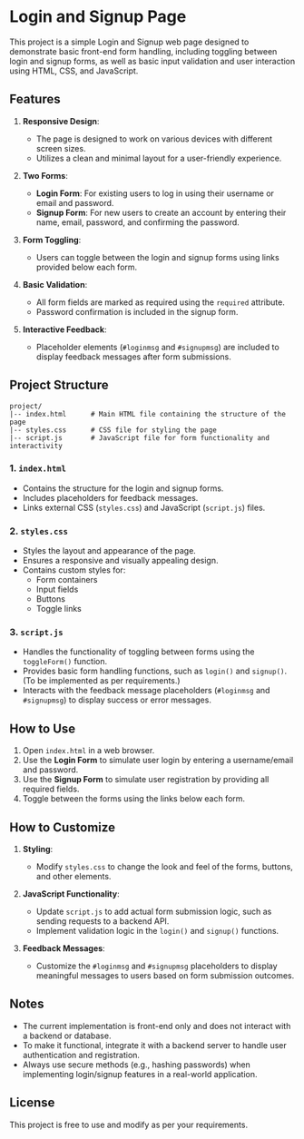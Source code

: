 # Login and Signup Page

This project is a simple Login and Signup web page designed to demonstrate basic front-end form handling, including toggling between login and signup forms, as well as basic input validation and user interaction using HTML, CSS, and JavaScript.

## Features

1. **Responsive Design**:
   - The page is designed to work on various devices with different screen sizes.
   - Utilizes a clean and minimal layout for a user-friendly experience.

2. **Two Forms**:
   - **Login Form**: For existing users to log in using their username or email and password.
   - **Signup Form**: For new users to create an account by entering their name, email, password, and confirming the password.

3. **Form Toggling**:
   - Users can toggle between the login and signup forms using links provided below each form.

4. **Basic Validation**:
   - All form fields are marked as required using the `required` attribute.
   - Password confirmation is included in the signup form.

5. **Interactive Feedback**:
   - Placeholder elements (`#loginmsg` and `#signupmsg`) are included to display feedback messages after form submissions.

## Project Structure

```
project/
|-- index.html      # Main HTML file containing the structure of the page
|-- styles.css      # CSS file for styling the page
|-- script.js       # JavaScript file for form functionality and interactivity
```

### 1. `index.html`
- Contains the structure for the login and signup forms.
- Includes placeholders for feedback messages.
- Links external CSS (`styles.css`) and JavaScript (`script.js`) files.

### 2. `styles.css`
- Styles the layout and appearance of the page.
- Ensures a responsive and visually appealing design.
- Contains custom styles for:
  - Form containers
  - Input fields
  - Buttons
  - Toggle links

### 3. `script.js`
- Handles the functionality of toggling between forms using the `toggleForm()` function.
- Provides basic form handling functions, such as `login()` and `signup()`. (To be implemented as per requirements.)
- Interacts with the feedback message placeholders (`#loginmsg` and `#signupmsg`) to display success or error messages.

## How to Use

1. Open `index.html` in a web browser.
2. Use the **Login Form** to simulate user login by entering a username/email and password.
3. Use the **Signup Form** to simulate user registration by providing all required fields.
4. Toggle between the forms using the links below each form.

## How to Customize

1. **Styling**:
   - Modify `styles.css` to change the look and feel of the forms, buttons, and other elements.

2. **JavaScript Functionality**:
   - Update `script.js` to add actual form submission logic, such as sending requests to a backend API.
   - Implement validation logic in the `login()` and `signup()` functions.

3. **Feedback Messages**:
   - Customize the `#loginmsg` and `#signupmsg` placeholders to display meaningful messages to users based on form submission outcomes.

## Notes

- The current implementation is front-end only and does not interact with a backend or database.
- To make it functional, integrate it with a backend server to handle user authentication and registration.
- Always use secure methods (e.g., hashing passwords) when implementing login/signup features in a real-world application.

## License
This project is free to use and modify as per your requirements.

